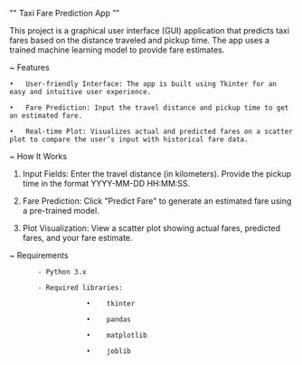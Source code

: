 "" Taxi Fare Prediction App ””

This project is a graphical user interface (GUI) application that predicts taxi fares based on the distance traveled and pickup time.
The app uses a trained machine learning model to provide fare estimates.

~ Features

    •	User-friendly Interface: The app is built using Tkinter for an easy and intuitive user experience.

    •	Fare Prediction: Input the travel distance and pickup time to get an estimated fare.

    •	Real-time Plot: Visualizes actual and predicted fares on a scatter plot to compare the user’s input with historical fare data.
~ How It Works
1.	Input Fields:
    Enter the travel distance (in kilometers).
    Provide the pickup time in the format YYYY-MM-DD HH:MM:SS.
  	
3.	Fare Prediction:
    Click "Predict Fare" to generate an estimated fare using a pre-trained model.
  	
5.	Plot Visualization:
    View a scatter plot showing actual fares, predicted fares, and your fare estimate.

~ Requirements

           - Python 3.x
           
           - Required libraries:
           
                       •	tkinter
                 
                       •	pandas
                 
                       •	matplotlib
                 
                       •	joblib
